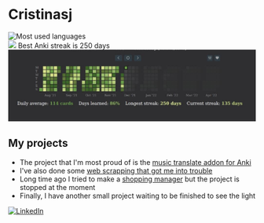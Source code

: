 # Cristinasj
![Most used languages](https://github-readme-stats.vercel.app/api/top-langs/?username=Cristinasj&count_private=true&theme=dark)
<br>
<img src="https://github-readme-streak-stats.herokuapp.com/?user=Cristinasj&theme=dark" width="48%" >
Best Anki streak is 250 days
 <img src="AnkiStreak.jpg" alt="Anki streak 250"> 

## My projects
- The project that I'm most proud of is the [music translate addon for Anki](https://github.com/Cristinasj/musicTranslateAddon) 
- I've also done some [web scrapping that got me into trouble](https://github.com/Cristinasj/SWADhacks) 
- Long time ago I tried to make a [shopping manager](https://github.com/Cristinasj/shoppingManager) but the project is stopped at the moment 
- Finally, I have another small project waiting to be finished to see the light

<a href="https://www.linkedin.com/in/cristina-s%C3%A1nchez-justicia-46028b20a/">![LinkedIn](https://img.shields.io/badge/LinkedIn-0077B5?style=for-the-badge&logo=linkedin&logoColor=white)</a>
